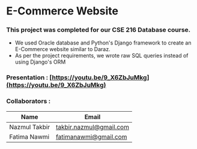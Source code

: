 # E-Commerce Website 

### This project was completed for our CSE 216 Database course.

* We used Oracle database and Python's Django framework to create an E-Commerce website similar to Daraz. 
* As per the project requirements, we wrote raw SQL queries instead of using Django's ORM

### Presentation : [https://youtu.be/9_X6ZbJuMkg](https://youtu.be/9_X6ZbJuMkg)
### Collaborators :

| Name          | Email                    |
| ------------- | ------------------------ |
| Nazmul Takbir | takbir.nazmul@gmail.com  |
| Fatima Nawmi  | fatimanawmi@gmail.com    |

 
